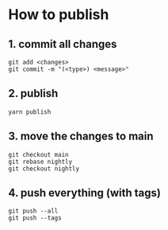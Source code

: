 # How to publish

## 1. commit all changes
```
git add <changes>
git commit -m "(<type>) <message>"
```

## 2. publish
```
yarn publish
```

## 3. move the changes to main
```
git checkout main
git rebase nightly
git checkout nightly
```

## 4. push everything (with tags)
```
git push --all
git push --tags
```
